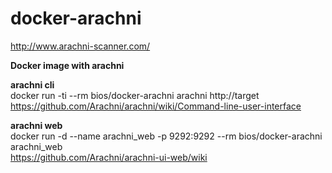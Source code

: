 docker-arachni
========

http://www.arachni-scanner.com/

**Docker image with arachni**


**arachni cli**  
docker run -ti --rm bios/docker-arachni arachni http://target  
https://github.com/Arachni/arachni/wiki/Command-line-user-interface  

**arachni web**  
docker run -d --name arachni_web -p 9292:9292 --rm bios/docker-arachni arachni_web  
https://github.com/Arachni/arachni-ui-web/wiki  


